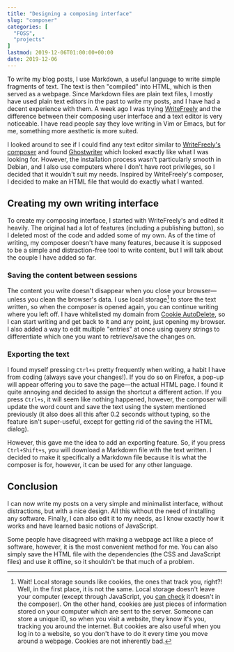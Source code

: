 ```yaml
---
title: "Designing a composing interface"
slug: "composer"
categories: [
  "FOSS",
  "projects"
]
lastmod: 2019-12-06T01:00:00+00:00
date: 2019-12-06
---
```


To write my blog posts, I use Markdown, a useful language to write simple
fragments of text. The text is then "compiled" into HTML, which is then served
as a webpage. Since Markdown files are plain text files, I mostly have used
plain text editors in the past to write my posts, and I have had a decent
experience with them. A week ago I was trying [WriteFreely][wf] and the
difference between their composing user interface and a text editor is very
noticeable. I have read people say they love writing in Vim or Emacs, but for
me, something more aesthetic is more suited.

I looked around to see if I could find any text editor similar to [WriteFreely's
composer][wfc] and found [Ghostwriter][gr] which looked exactly like what I was
looking for. However, the installation process wasn't particularly smooth in
Debian, and I also use computers where I don't have root privileges, so I
decided that it wouldn't suit my needs. Inspired by WriteFreely's composer, I
decided to make an HTML file that would do exactly what I wanted.

## Creating my own writing interface

To create my composing interface, I started with WriteFreely's and edited it
heavily. The original had a lot of features (including a publishing button), so
I deleted most of the code and added some of my own. As of the time of writing,
my composer doesn't have many features, because it is supposed to be a simple
and distraction-free tool to write content, but I will talk about the couple I
have added so far.

### Saving the content between sessions

The content you write doesn't disappear when you close your browser—unless you
clean the browser's data. I use local storage[^ls] to store the text written, so
when the composer is opened again, you can continue writing where you left off.
I have whitelisted my domain from [Cookie AutoDelete][cad], so I can start
writing and get back to it and any point, just opening my browser. I also added
a way to edit multiple "entries" at once using query strings to differentiate
which one you want to retrieve/save the changes on.

[^ls]: Wait! Local storage sounds like cookies, the ones that track you, right?!
  Well, in the first place, it is not the same. Local storage doesn't leave your
  computer (except through JavaScript, you [can check][jswl] it doesn't in the
  composer). On the other hand, cookies are just pieces of information stored on
  your computer which are sent to the server. Someone can store a unique ID, so
  when you visit a website, they know it's you, tracking you around the
  internet. But cookies are also useful when you log in to a website, so you
  don't have to do it every time you move around a webpage. Cookies are not
  inherently bad.

### Exporting the text

I found myself pressing `Ctrl+s` pretty frequently when writing, a habit I have
from coding (always save your changes!). If you do so on Firefox, a pop-up will
appear offering you to save the page—the actual HTML page. I found it quite
annoying and decided to assign the shortcut a different action. If you press
`Ctrl+s`, it will seem like nothing happened, however, the composer will update
the word count and save the text using the system mentioned previously (it also
does all this after 0.2 seconds without typing, so the feature isn't
super-useful, except for getting rid of the saving the HTML dialog).

However, this gave me the idea to add an exporting feature. So, if you press
`Ctrl+Shift+s`, you will download a Markdown file with the text written. I
decided to make it specifically a Markdown file because it is what the composer
is for, however, it can be used for any other language.

## Conclusion

I can now write my posts on a very simple and minimalist interface, without
distractions, but with a nice design. All this without the need of installing
any software. Finally, I can also edit it to my needs, as I know exactly how it
works and have learned basic notions of JavaScript.

Some people have disagreed with making a webpage act like a piece of software,
however, it is the most convenient method for me. You can also simply save the
HTML file with the dependencies (the CSS and JavaScript files) and use it
offline, so it shouldn't be that much of a problem.


[wf]: <https://writefreely.org/> "WriteFreely"
[wfc]: <https://write.as/new> "New Post — Write.as"
[gr]: <https://github.com/wereturtle/ghostwriter> "Ghostwriter — GitHub"
[cad]: <https://github.com/Cookie-AutoDelete/Cookie-AutoDelete> "Cookie AutoDelete"
[jswl]: </jsweblabels/> "JavaScript Web Labels — Oscar Benedito"
